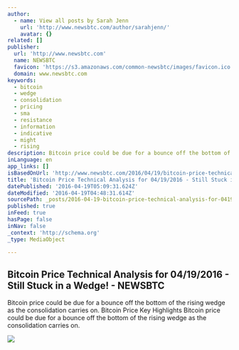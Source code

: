 ```yaml
---
author:
  - name: View all posts by Sarah Jenn
    url: 'http://www.newsbtc.com/author/sarahjenn/'
    avatar: {}
related: []
publisher:
  url: 'http://www.newsbtc.com'
  name: NEWSBTC
  favicon: 'https://s3.amazonaws.com/common-newsbtc/images/favicon.ico'
  domain: www.newsbtc.com
keywords:
  - bitcoin
  - wedge
  - consolidation
  - pricing
  - sma
  - resistance
  - information
  - indicative
  - might
  - rising
description: Bitcoin price could be due for a bounce off the bottom of the rising wedge as the consolidation carries on. Bitcoin Price Key Highlights Bitcoin price could be due for a bounce off the bottom of the rising wedge as the consolidation carries on.
inLanguage: en
app_links: []
isBasedOnUrl: 'http://www.newsbtc.com/2016/04/19/bitcoin-price-technical-analysis-04192016-still-stuck-wedge/'
title: 'Bitcoin Price Technical Analysis for 04/19/2016 - Still Stuck in a Wedge! - NEWSBTC'
datePublished: '2016-04-19T05:09:31.624Z'
dateModified: '2016-04-19T04:48:31.614Z'
sourcePath: _posts/2016-04-19-bitcoin-price-technical-analysis-for-04192016-still-stuc.md
published: true
inFeed: true
hasPage: false
inNav: false
_context: 'http://schema.org'
_type: MediaObject

---
```

<article style=""><h1>Bitcoin Price Technical Analysis for 04/19/2016 - Still Stuck in a Wedge! - NEWSBTC</h1><p>Bitcoin price could be due for a bounce off the bottom of the rising wedge as the consolidation carries on. Bitcoin Price Key Highlights Bitcoin price could be due for a bounce off the bottom of the rising wedge as the consolidation carries on.</p><img src="http://s3.amazonaws.com/main-newsbtc-images/2016/04/19035232/160419_btcusd.png" /></article>